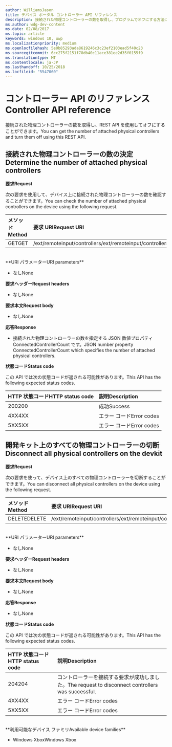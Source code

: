 ```yaml
---
author: WilliamsJason
title: デバイス ポータル コントローラー API リファレンス
description: 接続された物理コントローラーの数を取得し、プログラムでオフにする方法について説明します。
ms.author: wdg-dev-content
ms.date: 02/08/2017
ms.topic: article
keywords: windows 10, uwp
ms.localizationpriority: medium
ms.openlocfilehash: 5e0b85293ada8619246c3c23ef2103ead5f40c23
ms.sourcegitcommit: 6cc275f2151f78db40c11ace381ee2d35f0155f9
ms.translationtype: MT
ms.contentlocale: ja-JP
ms.lasthandoff: 10/25/2018
ms.locfileid: "5547060"
---
```

# <a name="controller-api-reference"></a><span data-ttu-id="2e7e0-104">コントローラー API のリファレンス</span><span class="sxs-lookup"><span data-stu-id="2e7e0-104">Controller API reference</span></span>   
<span data-ttu-id="2e7e0-105">接続された物理コントローラーの数を取得し、REST API を使用してオフにすることができます。</span><span class="sxs-lookup"><span data-stu-id="2e7e0-105">You can get the number of attached physical controllers and turn them off using this REST API.</span></span>

## <a name="determine-the-number-of-attached-physical-controllers"></a><span data-ttu-id="2e7e0-106">接続された物理コントローラーの数の決定</span><span class="sxs-lookup"><span data-stu-id="2e7e0-106">Determine the number of attached physical controllers</span></span>

**<span data-ttu-id="2e7e0-107">要求</span><span class="sxs-lookup"><span data-stu-id="2e7e0-107">Request</span></span>**

<span data-ttu-id="2e7e0-108">次の要求を使用して、デバイス上に接続された物理コントローラーの数を確認することができます。</span><span class="sxs-lookup"><span data-stu-id="2e7e0-108">You can check the number of attached physical controllers on the device using the following request.</span></span>

<span data-ttu-id="2e7e0-109">メソッド</span><span class="sxs-lookup"><span data-stu-id="2e7e0-109">Method</span></span>      | <span data-ttu-id="2e7e0-110">要求 URI</span><span class="sxs-lookup"><span data-stu-id="2e7e0-110">Request URI</span></span>
:------     | :-----
<span data-ttu-id="2e7e0-111">GET</span><span class="sxs-lookup"><span data-stu-id="2e7e0-111">GET</span></span> | <span data-ttu-id="2e7e0-112">/ext/remoteinput/controllers</span><span class="sxs-lookup"><span data-stu-id="2e7e0-112">/ext/remoteinput/controllers</span></span>
<br />
**<span data-ttu-id="2e7e0-113">URI パラメーター</span><span class="sxs-lookup"><span data-stu-id="2e7e0-113">URI parameters</span></span>**

- <span data-ttu-id="2e7e0-114">なし</span><span class="sxs-lookup"><span data-stu-id="2e7e0-114">None</span></span>

**<span data-ttu-id="2e7e0-115">要求ヘッダー</span><span class="sxs-lookup"><span data-stu-id="2e7e0-115">Request headers</span></span>**

- <span data-ttu-id="2e7e0-116">なし</span><span class="sxs-lookup"><span data-stu-id="2e7e0-116">None</span></span>

**<span data-ttu-id="2e7e0-117">要求本文</span><span class="sxs-lookup"><span data-stu-id="2e7e0-117">Request body</span></span>**   

- <span data-ttu-id="2e7e0-118">なし</span><span class="sxs-lookup"><span data-stu-id="2e7e0-118">None</span></span>

**<span data-ttu-id="2e7e0-119">応答</span><span class="sxs-lookup"><span data-stu-id="2e7e0-119">Response</span></span>**   

- <span data-ttu-id="2e7e0-120">接続された物理コントローラーの数を指定する JSON 数値プロパティ ConnectedControllerCount です。</span><span class="sxs-lookup"><span data-stu-id="2e7e0-120">JSON number property ConnectedControllerCount which specifies the number of attached physical controllers.</span></span>

**<span data-ttu-id="2e7e0-121">状態コード</span><span class="sxs-lookup"><span data-stu-id="2e7e0-121">Status code</span></span>**

<span data-ttu-id="2e7e0-122">この API では次の状態コードが返される可能性があります。</span><span class="sxs-lookup"><span data-stu-id="2e7e0-122">This API has the following expected status codes.</span></span>

<span data-ttu-id="2e7e0-123">HTTP 状態コード</span><span class="sxs-lookup"><span data-stu-id="2e7e0-123">HTTP status code</span></span>      | <span data-ttu-id="2e7e0-124">説明</span><span class="sxs-lookup"><span data-stu-id="2e7e0-124">Description</span></span>
:------     | :-----
<span data-ttu-id="2e7e0-125">200</span><span class="sxs-lookup"><span data-stu-id="2e7e0-125">200</span></span> | <span data-ttu-id="2e7e0-126">成功</span><span class="sxs-lookup"><span data-stu-id="2e7e0-126">Success</span></span>
<span data-ttu-id="2e7e0-127">4XX</span><span class="sxs-lookup"><span data-stu-id="2e7e0-127">4XX</span></span> | <span data-ttu-id="2e7e0-128">エラー コード</span><span class="sxs-lookup"><span data-stu-id="2e7e0-128">Error codes</span></span>
<span data-ttu-id="2e7e0-129">5XX</span><span class="sxs-lookup"><span data-stu-id="2e7e0-129">5XX</span></span> | <span data-ttu-id="2e7e0-130">エラー コード</span><span class="sxs-lookup"><span data-stu-id="2e7e0-130">Error codes</span></span>

## <a name="disconnect-all-physical-controllers-on-the-devkit"></a><span data-ttu-id="2e7e0-131">開発キット上のすべての物理コントローラーの切断</span><span class="sxs-lookup"><span data-stu-id="2e7e0-131">Disconnect all physical controllers on the devkit</span></span>

**<span data-ttu-id="2e7e0-132">要求</span><span class="sxs-lookup"><span data-stu-id="2e7e0-132">Request</span></span>**

<span data-ttu-id="2e7e0-133">次の要求を使って、デバイス上のすべての物理コントローラーを切断することができます。</span><span class="sxs-lookup"><span data-stu-id="2e7e0-133">You can disconnect all physical controllers on the device using the following request.</span></span>

<span data-ttu-id="2e7e0-134">メソッド</span><span class="sxs-lookup"><span data-stu-id="2e7e0-134">Method</span></span>      | <span data-ttu-id="2e7e0-135">要求 URI</span><span class="sxs-lookup"><span data-stu-id="2e7e0-135">Request URI</span></span>
:------     | :-----
<span data-ttu-id="2e7e0-136">DELETE</span><span class="sxs-lookup"><span data-stu-id="2e7e0-136">DELETE</span></span> | <span data-ttu-id="2e7e0-137">/ext/remoteinput/controllers</span><span class="sxs-lookup"><span data-stu-id="2e7e0-137">/ext/remoteinput/controllers</span></span>
<br />
**<span data-ttu-id="2e7e0-138">URI パラメーター</span><span class="sxs-lookup"><span data-stu-id="2e7e0-138">URI parameters</span></span>**

- <span data-ttu-id="2e7e0-139">なし</span><span class="sxs-lookup"><span data-stu-id="2e7e0-139">None</span></span>

**<span data-ttu-id="2e7e0-140">要求ヘッダー</span><span class="sxs-lookup"><span data-stu-id="2e7e0-140">Request headers</span></span>**

- <span data-ttu-id="2e7e0-141">なし</span><span class="sxs-lookup"><span data-stu-id="2e7e0-141">None</span></span>

**<span data-ttu-id="2e7e0-142">要求本文</span><span class="sxs-lookup"><span data-stu-id="2e7e0-142">Request body</span></span>**   

- <span data-ttu-id="2e7e0-143">なし</span><span class="sxs-lookup"><span data-stu-id="2e7e0-143">None</span></span>

**<span data-ttu-id="2e7e0-144">応答</span><span class="sxs-lookup"><span data-stu-id="2e7e0-144">Response</span></span>**   

- <span data-ttu-id="2e7e0-145">なし</span><span class="sxs-lookup"><span data-stu-id="2e7e0-145">None</span></span> 

**<span data-ttu-id="2e7e0-146">状態コード</span><span class="sxs-lookup"><span data-stu-id="2e7e0-146">Status code</span></span>**

<span data-ttu-id="2e7e0-147">この API では次の状態コードが返される可能性があります。</span><span class="sxs-lookup"><span data-stu-id="2e7e0-147">This API has the following expected status codes.</span></span>

<span data-ttu-id="2e7e0-148">HTTP 状態コード</span><span class="sxs-lookup"><span data-stu-id="2e7e0-148">HTTP status code</span></span>      | <span data-ttu-id="2e7e0-149">説明</span><span class="sxs-lookup"><span data-stu-id="2e7e0-149">Description</span></span>
:------     | :-----
<span data-ttu-id="2e7e0-150">204</span><span class="sxs-lookup"><span data-stu-id="2e7e0-150">204</span></span> | <span data-ttu-id="2e7e0-151">コントローラーを接続する要求が成功しました。</span><span class="sxs-lookup"><span data-stu-id="2e7e0-151">The request to disconnect controllers was successful.</span></span>
<span data-ttu-id="2e7e0-152">4XX</span><span class="sxs-lookup"><span data-stu-id="2e7e0-152">4XX</span></span> | <span data-ttu-id="2e7e0-153">エラー コード</span><span class="sxs-lookup"><span data-stu-id="2e7e0-153">Error codes</span></span>
<span data-ttu-id="2e7e0-154">5XX</span><span class="sxs-lookup"><span data-stu-id="2e7e0-154">5XX</span></span> | <span data-ttu-id="2e7e0-155">エラー コード</span><span class="sxs-lookup"><span data-stu-id="2e7e0-155">Error codes</span></span>

<br />
**<span data-ttu-id="2e7e0-156">利用可能なデバイス ファミリ</span><span class="sxs-lookup"><span data-stu-id="2e7e0-156">Available device families</span></span>**

* <span data-ttu-id="2e7e0-157">Windows Xbox</span><span class="sxs-lookup"><span data-stu-id="2e7e0-157">Windows Xbox</span></span>
